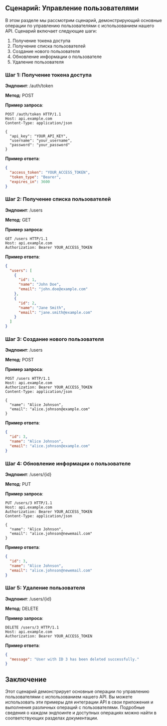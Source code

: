 ## Сценарий: Управление пользователями

В этом разделе мы рассмотрим сценарий, демонстрирующий основные операции по управлению пользователями с использованием нашего API. Сценарий включает следующие шаги:

1. Получение токена доступа
2. Получение списка пользователей
3. Создание нового пользователя
4. Обновление информации о пользователе
5. Удаление пользователя

### Шаг 1: Получение токена доступа

**Эндпоинт**: /auth/token

**Метод**: POST

**Пример запроса**:

```http
POST /auth/token HTTP/1.1
Host: api.example.com
Content-Type: application/json

{
  "api_key": "YOUR_API_KEY",
  "username": "your_username",
  "password": "your_password"
}
```

**Пример ответа**:

```json
{
  "access_token": "YOUR_ACCESS_TOKEN",
  "token_type": "Bearer",
  "expires_in": 3600
}
```

### Шаг 2: Получение списка пользователей

**Эндпоинт**: /users

**Метод**: GET

**Пример запроса**:

```http
GET /users HTTP/1.1
Host: api.example.com
Authorization: Bearer YOUR_ACCESS_TOKEN
```

**Пример ответа**:

```json
{
  "users": [
    {
      "id": 1,
      "name": "John Doe",
      "email": "john.doe@example.com"
    },
    {
      "id": 2,
      "name": "Jane Smith",
      "email": "jane.smith@example.com"
    }
  ]
}
```

### Шаг 3: Создание нового пользователя

**Эндпоинт**: /users

**Метод**: POST

**Пример запроса**:

```http
POST /users HTTP/1.1
Host: api.example.com
Authorization: Bearer YOUR_ACCESS_TOKEN
Content-Type: application/json

{
  "name": "Alice Johnson",
  "email": "alice.johnson@example.com"
}
```

**Пример ответа**:

```json
{
  "id": 3,
  "name": "Alice Johnson",
  "email": "alice.johnson@example.com"
}
```

### Шаг 4: Обновление информации о пользователе

**Эндпоинт**: /users/{id}

**Метод**: PUT

**Пример запроса**:

```http
PUT /users/3 HTTP/1.1
Host: api.example.com
Authorization: Bearer YOUR_ACCESS_TOKEN
Content-Type: application/json

{
  "name": "Alice Johnson",
  "email": "alice.johnson@newemail.com"
}
```

**Пример ответа**:

```json
{
  "id": 3,
  "name": "Alice Johnson",
  "email": "alice.johnson@newemail.com"
}
```

### Шаг 5: Удаление пользователя

**Эндпоинт**: /users/{id}

**Метод**: DELETE

**Пример запроса**:

```http
DELETE /users/3 HTTP/1.1
Host: api.example.com
Authorization: Bearer YOUR_ACCESS_TOKEN
```

**Пример ответа**:

```json
{
  "message": "User with ID 3 has been deleted successfully."
}
```

## Заключение
Этот сценарий демонстрирует основные операции по управлению пользователями с использованием нашего API. Вы можете использовать эти примеры для интеграции API в свои приложения и выполнения различных операций с пользователями. Подробные сведения о каждом эндпоинте и доступных операциях можно найти в соответствующих разделах документации.